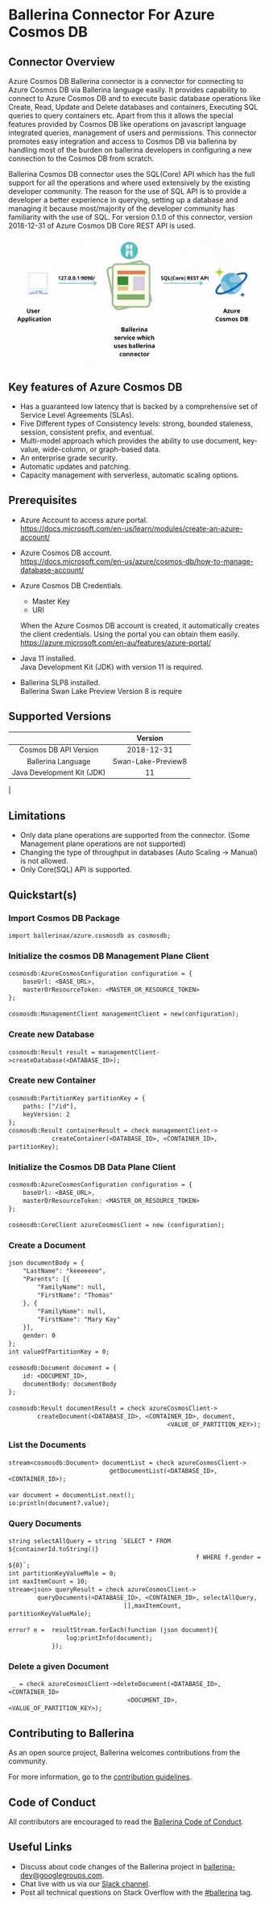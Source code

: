 Ballerina Connector For Azure Cosmos DB
===================

## Connector Overview
Azure Cosmos DB Ballerina connector is a connector for connecting to Azure Cosmos DB via Ballerina language easily. 
It provides capability to connect to Azure Cosmos DB and to execute basic database operations like Create, Read, 
Update and Delete databases and containers, Executing SQL queries to query containers etc. Apart from this it allows 
the special features provided by Cosmos DB like operations on javascript language integrated queries, management of users 
and permissions. This connector promotes easy integration and access to Cosmos DB via ballerina by handling most of the 
burden on ballerina developers  in configuring a new connection to the Cosmos DB from scratch. 

Ballerina Cosmos DB connector uses the SQL(Core) API which has the full support for all the operations and where used 
extensively by the existing developer community. The reason for the use of SQL API is to provide a developer a better 
experience in querying, setting up a database and managing it because most/majority of the developer community has 
familiarity with the use of SQL. For version 0.1.0 of this connector, version 2018-12-31 of Azure Cosmos DB Core REST API 
is used.

![connecting to Cosmos DB](resources/connector.gif)

## Key features of Azure Cosmos DB 
- Has a guaranteed low latency that is backed by a comprehensive set of Service Level Agreements (SLAs).
- Five Different types of Consistency levels: strong, bounded staleness, session, consistent prefix, and eventual.
- Multi-model approach which provides the ability to use document, key-value, wide-column, or graph-based data. 
- An enterprise grade security. 
- Automatic updates and patching.
- Capacity management with serverless, automatic scaling options. 

## Prerequisites
- Azure Account to access azure portal. <br/>
https://docs.microsoft.com/en-us/learn/modules/create-an-azure-account/

- Azure Cosmos DB account. <br/>
https://docs.microsoft.com/en-us/azure/cosmos-db/how-to-manage-database-account/

- Azure Cosmos DB Credentials.
    - Master Key
    - URI

    When the Azure Cosmos DB account is created, it automatically creates the client  credentials. Using the portal 
    you can obtain them easily. <br/>
    https://azure.microsoft.com/en-au/features/azure-portal/

- Java 11 installed. <br/>
    Java Development Kit (JDK) with version 11 is required.

- Ballerina SLP8 installed. <br/>
    Ballerina Swan Lake Preview Version 8 is require

## Supported Versions
|                           |    Version                  |
|:-------------------------:|:---------------------------:|
| Cosmos DB API Version     | 2018-12-31                  |
| Ballerina Language        | Swan-Lake-Preview8          |
| Java Development Kit (JDK)| 11                          |
|

## Limitations
- Only data plane operations are supported from the connector. (Some Management plane operations are not supported)
- Changing the type of throughput in databases (Auto Scaling -> Manual) is not allowed.
- Only Core(SQL) API is supported.

## Quickstart(s)
### Import Cosmos DB Package

```ballerina
import ballerinax/azure.cosmosdb as cosmosdb;
```
### Initialize the cosmos DB Management Plane Client
```ballerina
cosmosdb:AzureCosmosConfiguration configuration = {
    baseUrl: <BASE_URL>,
    masterOrResourceToken: <MASTER_OR_RESOURCE_TOKEN>
};

cosmosdb:ManagementClient managementClient = new(configuration);
```
### Create new Database
```ballerina
cosmosdb:Result result = managementClient->createDatabase(<DATABASE_ID>);
```
### Create new Container
```ballerina
cosmosdb:PartitionKey partitionKey = {
    paths: ["/id"],
    keyVersion: 2
};
cosmosdb:Result containerResult = check managementClient->    
            createContainer(<DATABASE_ID>, <CONTAINER_ID>, partitionKey);
```
### Initialize the Cosmos DB Data Plane Client
```ballerina
cosmosdb:AzureCosmosConfiguration configuration = {
    baseUrl: <BASE_URL>,
    masterOrResourceToken: <MASTER_OR_RESOURCE_TOKEN>
};

cosmosdb:CoreClient azureCosmosClient = new (configuration);
```
### Create a Document
```ballerina
json documentBody = {
    "LastName": "keeeeeee",
    "Parents": [{
        "FamilyName": null,
        "FirstName": "Thomas"
    }, {
        "FamilyName": null,
        "FirstName": "Mary Kay"
    }],
    gender: 0
};
int valueOfPartitionKey = 0;

cosmosdb:Document document = {
    id: <DOCUMENT_ID>,
    documentBody: documentBody
};

cosmosdb:Result documentResult = check azureCosmosClient-> 
        createDocument(<DATABASE_ID>, <CONTAINER_ID>, document,  
                                            <VALUE_OF_PARTITION_KEY>);
```
### List the Documents
```ballerina
stream<cosmosdb:Document> documentList = check azureCosmosClient-> 
                            getDocumentList(<DATABASE_ID>, <CONTAINER_ID>);
 
var document = documentList.next();
io:println(document?.value);
```
### Query Documents
```ballerina
string selectAllQuery = string `SELECT * FROM ${containerId.toString()} 
                                                    f WHERE f.gender = ${0}`;
int partitionKeyValueMale = 0;
int maxItemCount = 10;
stream<json> queryResult = check azureCosmosClient->    
        queryDocuments(<DATABASE_ID>, <CONTAINER_ID>, selectAllQuery,  
                                [],maxItemCount, partitionKeyValueMale);

error? e =  resultStream.forEach(function (json document){
                log:printInfo(document);
            });
```
### Delete a given Document
```ballerina
 _ = check azureCosmosClient->deleteDocument(<DATABASE_ID>, <CONTAINER_ID> 
                                 <DOCUMENT_ID>, <VALUE_OF_PARTITION_KEY>);
```
## Contributing to Ballerina
As an open source project, Ballerina welcomes contributions from the community. 

For more information, go to the [contribution guidelines](https://github.com/ballerina-platform/ballerina-lang/blob/master/CONTRIBUTING.md).

## Code of Conduct
All contributors are encouraged to read the [Ballerina Code of Conduct](https://ballerina.io/code-of-conduct).

## Useful Links
* Discuss about code changes of the Ballerina project in [ballerina-dev@googlegroups.com](mailto:ballerina-dev@googlegroups.com).
* Chat live with us via our [Slack channel](https://ballerina.io/community/slack/).
* Post all technical questions on Stack Overflow with the [#ballerina](https://stackoverflow.com/questions/tagged/ballerina) tag.
